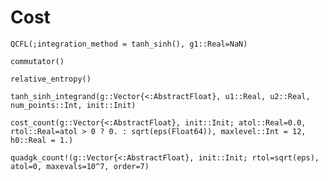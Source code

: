 # Cost

```@docs 
QCFL(;integration_method = tanh_sinh(), g1::Real=NaN)
```
```@docs 
commutator()
```
```@docs 
relative_entropy()
```
```@docs 
tanh_sinh_integrand(g::Vector{<:AbstractFloat}, u1::Real, u2::Real, num_points::Int, init::Init)
```
```@docs 
cost_count(g::Vector{<:AbstractFloat}, init::Init; atol::Real=0.0, rtol::Real=atol > 0 ? 0. : sqrt(eps(Float64)), maxlevel::Int = 12, h0::Real = 1.)
```
```@docs 
quadgk_count!(g::Vector{<:AbstractFloat}, init::Init; rtol=sqrt(eps), atol=0, maxevals=10^7, order=7)
```